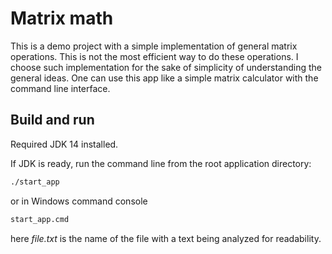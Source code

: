 # Matrix math
This is a demo project with a simple implementation of general matrix operations.
This is not the most efficient way to do these operations. 
I choose such implementation for the sake of simplicity of understanding the general ideas.
One can use this app like a simple matrix calculator with the command line interface.

## Build and run

Required JDK 14 installed.

If JDK is ready, run the command line from the root application directory:
```bash
./start_app
```
or in Windows command console
```cmd
start_app.cmd
```
here *file.txt* is the name of the file with a text being analyzed for readability.


